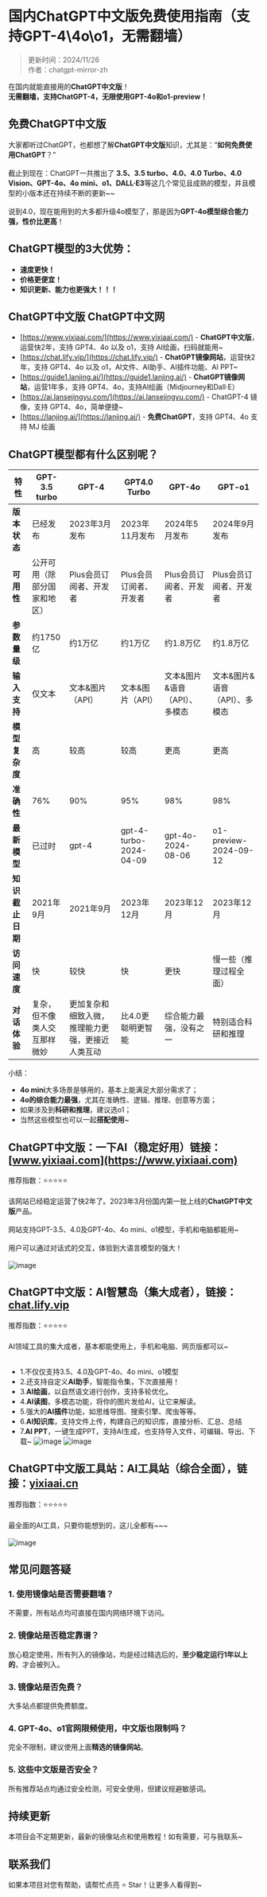 # 国内ChatGPT中文版免费使用指南（支持GPT-4\4o\o1，无需翻墙）

> 更新时间：2024/11/26 <br />
> 作者：chatgpt-mirror-zh 

在国内就能直接用的**ChatGPT中文版**！ 
<br />
**无需翻墙，支持ChatGPT-4，无限使用GPT-4o和o1-preview！** <br />

## 免费ChatGPT中文版

大家都听过ChatGPT，也都想了解**ChatGPT中文版**知识，尤其是：“**如何免费使用ChatGPT**？”  <br />
<br />
截止到现在：ChatGPT一共推出了 **3.5、3.5 turbo、4.0、4.0 Turbo、4.0 Vision、GPT-4o、4o mini、o1、DALL·E3**等这几个常见且成熟的模型，并且模型的小版本还在持续不断的更新~~ <br />
<br />
说到4.0，现在能用到的大多都升级4o模型了，那是因为**GPT-4o模型综合能力强，性价比更高**！ <br />

## ChatGPT模型的3大优势：
- **速度更快！**
- **价格更便宜！**
- **知识更新、能力也更强大！！！** 

## ChatGPT中文版 ChatGPT中文网

- [https://www.yixiaai.com/](https://www.yixiaai.com/) - **ChatGPT中文版**，运营快2年，支持 GPT4、4o 以及 o1，支持 AI绘画，扫码就能用~
- [https://chat.lify.vip/](https://chat.lify.vip/) - **ChatGPT镜像网站**，运营快2年，支持 GPT4、4o 以及 o1，AI文件、AI助手、AI插件功能、AI PPT~
- [https://guide1.lanjing.ai/](https://guide1.lanjing.ai/) - **ChatGPT镜像网站**，运营1年多，支持 GPT4、4o，支持AI绘画（Midjourney和Dall·E）
- [https://ai.lansejingyu.com/](https://ai.lansejingyu.com/) - ChatGPT-4 镜像，支持 GPT4、4o，简单便捷~
- [https://lanjing.ai/](https://lanjing.ai/) - **免费ChatGPT**，支持 GPT4、4o 支持 MJ 绘画

## ChatGPT模型都有什么区别呢？

| 特性 | GPT-3.5 turbo | GPT-4 | GPT4.0 Turbo | GPT-4o | GPT-o1 |
| -------- | -------- | -------- | -------- | -------- | -------- |
| **版本状态** | 已经发布 | 2023年3月发布 | 2023年11月发布 | 2024年5月发布 | 2024年9月发布 |
| **可用性** | 公开可用（除部分国家和地区） | Plus会员订阅者、开发者 | Plus会员订阅者、开发者 | Plus会员订阅者、开发者 | Plus会员订阅者、开发者 |
| **参数量级** | 约1750亿 | 约1万亿 | 约1万亿 | 约1.8万亿 | 约1.8万亿 |
| **输入支持** | 仅文本 | 文本&图片（API） | 文本&图片（API） | 文本&图片&语音（API）、多模态 | 文本&图片&语音（API）、多模态 |
| **模型复杂度** | 高 | 较高 | 较高 | 更高 | 更高 |
| **准确性** | 76% | 90% | 95% | 98% | 98% |
| **最新模型** | 已过时 | gpt-4 | gpt-4-turbo-2024-04-09 | gpt-4o-2024-08-06 | o1-preview-2024-09-12 |
| **知识截止日期** | 2021年9月 | 2021年9月 | 2023年12月 | 2023年12月 | 2023年12月 |
| **访问速度** | 快 | 较快 | 快 | 更快 | 慢一些（推理过程全面） | 
| **对话体验** | 复杂，但不像类人交互那样微妙 | 更加复杂和细致入微，推理能力更强，更接近人类互动 | 比4.0更聪明更智能 | 综合能力最强，没有之一 | 特别适合科研和推理 | 

小结：
- **4o mini**大多场景是够用的，基本上能满足大部分需求了；
- **4o的综合能力最强**，尤其在准确性、逻辑、推理、创意等方面；
- 如果涉及到**科研和推理**，建议选o1；
- 当然这些模型也可以一起**搭配使用**~

## ChatGPT中文版：一下AI（稳定好用）链接：[www.yixiaai.com](https://www.yixiaai.com)

推荐指数：⭐⭐⭐⭐⭐ <br />
<br />
该网站已经稳定运营了快2年了。2023年3月份国内第一批上线的**ChatGPT中文版**产品。 <br />
<br />
网站支持GPT-3.5、4.0及GPT-4o、4o mini、o1模型，手机和电脑都能用~ <br />
<br />
用户可以通过对话式的交互，体验到大语言模型的强大！<br />
<br />
![image](https://github.com/user-attachments/assets/e5f6c9f3-a5d7-4708-81e4-45c10f2818c7)

## ChatGPT中文版：AI智慧岛（集大成者），链接：[chat.lify.vip](https://chat.lify.vip)

推荐指数：⭐⭐⭐⭐⭐ <br />
<br />
AI领域工具的集大成者，基本都能使用上，手机和电脑、网页版都可以~ <br />
<br />
- 1.不仅仅支持3.5、4.0及GPT-4o、4o mini、o1模型
- 2.还支持自定义**AI助手**，智能指令集，下次直接用！
- 3.**AI绘画**，以自然语文进行创作，支持多轮优化。
- 4.**AI读图**，多模态功能，将你的图片发给AI，让它来解读。
- 5.强大的**AI插件**功能，如思维导图、搜索引擎、爬虫等等。
- 6.**AI知识库**，支持文件上传，构建自己的知识库，直接分析、汇总、总结
- 7.**AI PPT**，一键生成PPT，支持AI生成，也支持导入文件，可编辑、导出、下载~
![image](https://github.com/user-attachments/assets/83dce283-e4f7-476b-8bfc-7e1276a48802)
![image](https://github.com/user-attachments/assets/d161cbfa-8342-4b6f-8b04-cd9b398fe809)

## ChatGPT中文版工具站：AI工具站（综合全面），链接：[yixiaai.cn](https://yixiaai.cn)

推荐指数：⭐⭐⭐⭐⭐<br />
<br />
最全面的AI工具，只要你能想到的，这儿全都有~~~<br />
<br />
![image](https://github.com/user-attachments/assets/4149f08a-4e49-4040-a8d7-6285bca3a8ad)


## 常见问题答疑
### 1. 使用镜像站是否需要翻墙？
不需要，所有站点均可直接在国内网络环境下访问。
  
### 2. 镜像站是否稳定靠谱？
放心稳定使用，所有列入的镜像站，均是经过精选后的，**至少稳定运行1年以上的**，才会被列入。

### 3. 镜像站是否免费？
大多站点都提供免费额度。

### 4. GPT-4o、o1官网限频使用，中文版也限制吗？
完全不限制，建议使用上面**精选的镜像网站**。

### 5. 这些中文版是否安全？
所有推荐站点均通过安全检测，可安全使用，但建议规避敏感词。

## 持续更新
本项目会不定期更新，最新的镜像站点和使用教程！如有需要，可与我联系~

## 联系我们
如果本项目对您有帮助，请帮忙点亮 ⭐ Star！让更多人看得到~
